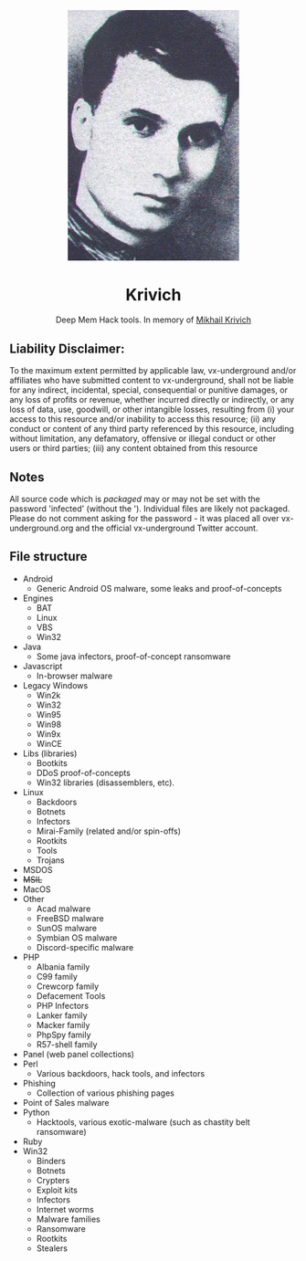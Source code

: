 <p align="center"><img width="300" src="./docs/readme.webp"/></p>

<h1 align="center">Krivich</h1>

<p align="center">Deep Mem Hack tools. In memory of <a href="https://www.marxists.org/history/ussr/culture/soviet-life/full-issues/1971/sim_soviet-life_january-december-1971_index.pdf">Mikhail Krivich</a></p>


## Liability Disclaimer:
To the maximum extent permitted by applicable law, vx-underground and/or affiliates who have submitted content to vx-underground, shall not be liable for any indirect, incidental, special, consequential or punitive damages, or any loss of profits or revenue, whether incurred directly or indirectly, or any loss of data, use, goodwill, or other intangible losses, resulting from (i) your access to this resource and/or inability to access this resource; (ii) any conduct or content of any third party referenced by this resource, including without limitation, any defamatory, offensive or illegal conduct or other users or third parties; (iii) any content obtained from this resource

## Notes
All source code which is *packaged* may or may not be set with the password 'infected' (without the '). Individual files are likely not packaged. Please do not comment asking for the password - it was placed all over vx-underground.org and the official vx-underground Twitter account.

## File structure
- Android
  - Generic Android OS malware, some leaks and proof-of-concepts
- Engines
  - BAT
  - Linux
  - VBS
  - Win32
- Java
  - Some java infectors, proof-of-concept ransomware
- Javascript
  - In-browser malware
- Legacy Windows
  - Win2k
  - Win32
  - Win95
  - Win98
  - Win9x
  - WinCE
- Libs (libraries)
  - Bootkits
  - DDoS proof-of-concepts
  - Win32 libraries (disassemblers, etc).
- Linux
  - Backdoors
  - Botnets
  - Infectors
  - Mirai-Family (related and/or spin-offs)
  - Rootkits
  - Tools
  - Trojans
- MSDOS
- ~~MSIL~~
- MacOS
- Other
  - Acad malware
  - FreeBSD malware
  - SunOS malware
  - Symbian OS malware
  - Discord-specific malware
- PHP
  - Albania family
  - C99 family
  - Crewcorp family
  - Defacement Tools
  - PHP Infectors
  - Lanker family
  - Macker family
  - PhpSpy family
  - R57-shell family
- Panel (web panel collections)
- Perl
  - Various backdoors, hack tools, and infectors
- Phishing
  - Collection of various phishing pages
- Point of Sales malware
- Python
  - Hacktools, various exotic-malware (such as chastity belt ransomware)
- Ruby
- Win32
  - Binders
  - Botnets
  - Crypters
  - Exploit kits
  - Infectors
  - Internet worms
  - Malware families
  - Ransomware
  - Rootkits
  - Stealers
